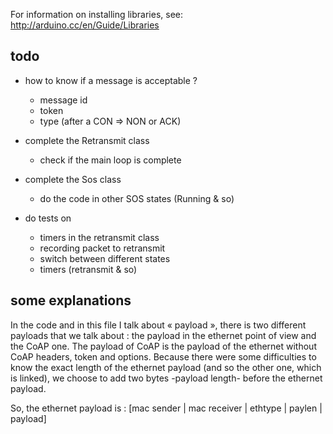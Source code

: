 For information on installing libraries, see: http://arduino.cc/en/Guide/Libraries

## todo

* how to know if a message is acceptable ?
	* message id
	* token
	* type (after a CON => NON or ACK)

* complete the Retransmit class
	* check if the main loop is complete
* complete the Sos class
	* do the code in other SOS states (Running & so)

* do tests on
	* timers in the retransmit class
	* recording packet to retransmit
	* switch between different states
	* timers (retransmit & so)


## some explanations
In the code and in this file I talk about « payload », there is two different 
payloads that we talk about : the payload in the ethernet point of view and the
CoAP one. The payload of CoAP is the payload of the ethernet without CoAP 
headers, token and options. Because there were some difficulties to know the 
exact length of the ethernet payload (and so the other one, which is linked),
we choose to add two bytes -payload length- before the ethernet payload.

So, the ethernet payload is : 
[mac sender | mac receiver | ethtype | paylen | payload]
